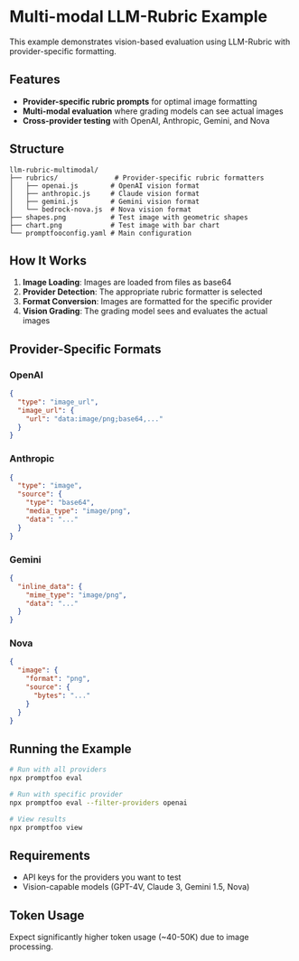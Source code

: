 # Multi-modal LLM-Rubric Example

This example demonstrates vision-based evaluation using LLM-Rubric with provider-specific formatting.

## Features

- **Provider-specific rubric prompts** for optimal image formatting
- **Multi-modal evaluation** where grading models can see actual images
- **Cross-provider testing** with OpenAI, Anthropic, Gemini, and Nova

## Structure

```
llm-rubric-multimodal/
├── rubrics/              # Provider-specific rubric formatters
│   ├── openai.js        # OpenAI vision format
│   ├── anthropic.js     # Claude vision format
│   ├── gemini.js        # Gemini vision format
│   └── bedrock-nova.js  # Nova vision format
├── shapes.png           # Test image with geometric shapes
├── chart.png            # Test image with bar chart
└── promptfooconfig.yaml # Main configuration
```

## How It Works

1. **Image Loading**: Images are loaded from files as base64
2. **Provider Detection**: The appropriate rubric formatter is selected
3. **Format Conversion**: Images are formatted for the specific provider
4. **Vision Grading**: The grading model sees and evaluates the actual images

## Provider-Specific Formats

### OpenAI
```json
{
  "type": "image_url",
  "image_url": {
    "url": "data:image/png;base64,..."
  }
}
```

### Anthropic
```json
{
  "type": "image",
  "source": {
    "type": "base64",
    "media_type": "image/png",
    "data": "..."
  }
}
```

### Gemini
```json
{
  "inline_data": {
    "mime_type": "image/png",
    "data": "..."
  }
}
```

### Nova
```json
{
  "image": {
    "format": "png",
    "source": {
      "bytes": "..."
    }
  }
}
```

## Running the Example

```bash
# Run with all providers
npx promptfoo eval

# Run with specific provider
npx promptfoo eval --filter-providers openai

# View results
npx promptfoo view
```

## Requirements

- API keys for the providers you want to test
- Vision-capable models (GPT-4V, Claude 3, Gemini 1.5, Nova)

## Token Usage

Expect significantly higher token usage (~40-50K) due to image processing.
